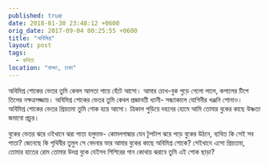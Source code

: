 ```yaml
---
published: true
date: 2018-01-30 23:48:12 +0600
orig_date: 2017-09-04 00:25:55 +0600
title: "অবিমিশ্র"
layout: post
tags:
  - কবিতা
location: "বাড্ডা, ঢাকা"
---
```

অবিমিশ্র শোকের ভেতর
তুমি কেবল আলতা পায়ে হেঁটে আসো।
আমার চোখ-বুক পুড়ে গেলো লালে,
কপালের টিপে
তিলের নক্ষত্রসজ্জায়।
অবিমিশ্র শোকের ভেতর
তুমি কেবল প্রজ্ঞাবতী ধ্যানী-
সন্ধ্যাকালে যোগিনীর খঞ্জনি শোনাও।
অবিমিশ্র শোকের ভেতর প্রিয়তমা
তুমি শোক হয়ে আসো।
ত্রিকাল পুড়িয়ে দহনের হোমে আমি
তোমার বুকের কাছে উষ্ণতা জমাবো প্রচুর।

বুকের ভেতর ঝরে
ওইখানে ঝরা পাতা হলুদাভ-
কোমলগান্ধার যেন
টুপটাপ ঝরে পড়ে বুকের উঠনে,
ব্যথিত কি সেই সব পাতা?
জেনেছে কি পৃথিবীর তুমুল সে বেদনার ভার
আমার বুকের কাছে অবিমিশ্র শোকে?
সেইখানে এসো প্রিয়তমা,
তোমার হাতের রোম
তোমার উদগ্র বুকে যেইসব শিশিরের গান
কোথায় ঝরাবে তুমি এই শোক ছাড়া?